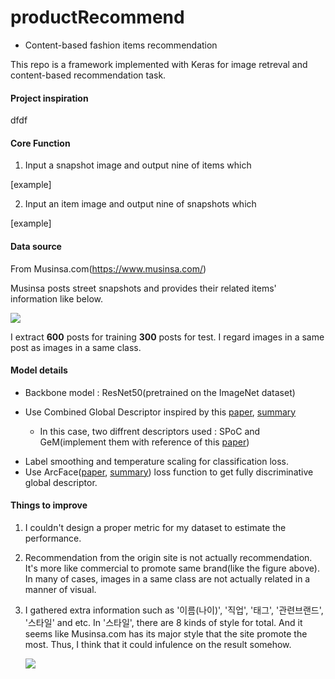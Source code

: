 # productRecommend
- Content-based fashion items recommendation

This repo is a framework implemented with Keras for image retreval and content-based recommendation task. 

#### Project inspiration

dfdf

#### Core Function

1. Input a snapshot image and output nine of items which 

[example]
<img src="">

2. Input an item image and output nine of snapshots which 

[example]
<img src="">

#### Data source 

From Musinsa.com(https://www.musinsa.com/)

Musinsa posts street snapshots and provides their related items' information like below.

<img src="https://www.dropbox.com/s/6di2thhbxwx9yjq/site_example.png?raw=1">

I extract **600** posts for training **300** posts for test. I regard images in a same post as images in a same class. 

#### Model details 

* Backbone model : ResNet50(pretrained on the ImageNet dataset)

* Use Combined Global Descriptor inspired by this [paper](), [summary]()
  - In this case, two diffrent descriptors used : SPoC and GeM(implement them with reference of this [paper](https://arxiv.org/pdf/1711.02512.pdf))

- Label smoothing and temperature scaling for classification loss.
- Use ArcFace([paper](https://arxiv.org/abs/1801.07698), [summary](https://minus31.github.io/2019/04/08/ArcFace/)) loss function to get fully discriminative global descriptor.

#### Things to improve

1. I couldn't design a proper metric for my dataset to estimate the performance.

2. Recommendation from the origin site is not actually recommendation. It's more like commercial to promote same brand(like the figure above). In many of cases, images in a same class are not actually related in a manner of visual. 

3. I gathered extra information such as '이름(나이)', '직업', '태그', '관련브랜드', '스타일' and etc. In '스타일', there are 8 kinds of style for total. And it seems like Musinsa.com has its major style that the site promote the most. Thus, I think that it could infulence on the result somehow.  

   <img src="https://www.dropbox.com/s/heqdgpoxgdcyv2n/style_frequency.png?raw=1">

   